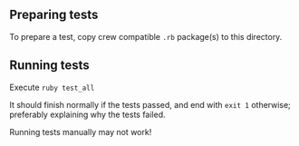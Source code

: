 ## Preparing tests

To prepare a test, copy crew compatible `.rb` package(s) to this directory.

## Running tests

Execute `ruby test_all`

It should finish normally if the tests passed, and end with `exit 1` otherwise; preferably explaining why the tests failed.

Running tests manually may not work!
